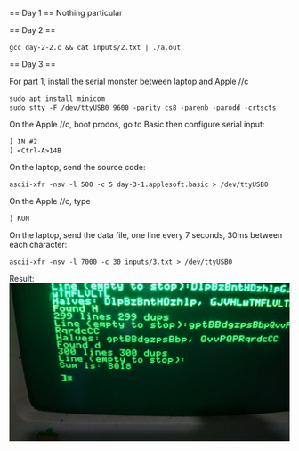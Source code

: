 == Day 1 ==
Nothing particular

== Day 2 ==
```
gcc day-2-2.c && cat inputs/2.txt | ./a.out
```

== Day 3 ==

For part 1, install the serial monster between laptop and Apple //c

```
sudo apt install minicom
sudo stty -F /dev/ttyUSB0 9600 -parity cs8 -parenb -parodd -crtscts
```

On the Apple //c, boot prodos, go to Basic then configure serial input:

```
] IN #2
] <Ctrl-A>14B
```

On the laptop, send the source code:

```
ascii-xfr -nsv -l 500 -c 5 day-3-1.applesoft.basic > /dev/ttyUSB0
```

On the Apple //c, type

```
] RUN
```
On the laptop, send the data file, one line every 7 seconds, 30ms between each character:

```
ascii-xfr -nsv -l 7000 -c 30 inputs/3.txt > /dev/ttyUSB0
```

Result: 
![Result of the algorithm on the Apple //c screen](images/0a31609a44893454.jpeg)
